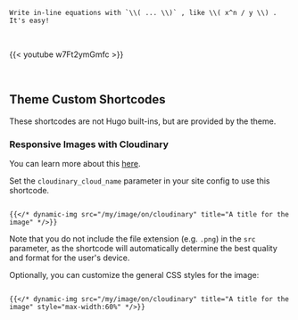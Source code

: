 
```
Write in-line equations with `\\( ... \\)` , like \\( x^n / y \\) . It's easy!
```

<br>

{{< youtube w7Ft2ymGmfc >}}

<br>



## Theme Custom Shortcodes



These shortcodes are not Hugo built-ins, but are provided by the theme.



### Responsive Images with Cloudinary



You can learn more about this [here](https://cloudinary.com/documentation/responsive_images).


Set the `cloudinary_cloud_name` parameter in your site config to use this shortcode.



```

{{</* dynamic-img src="/my/image/on/cloudinary" title="A title for the image" */>}}

```



Note that you do not include the file extension (e.g. `.png`) in the `src` parameter, as the shortcode will automatically determine the best quality and format for the user's device.



Optionally, you can customize the general CSS styles for the image:



```

{{</* dynamic-img src="/my/image/on/cloudinary" title="A title for the image" style="max-width:60%" */>}}

```